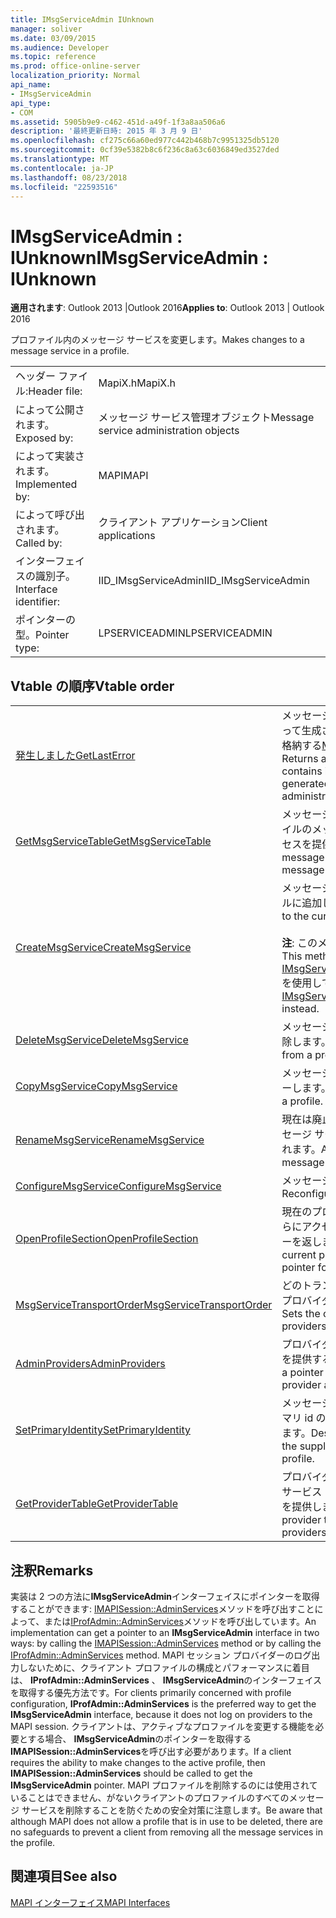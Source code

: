 ```yaml
---
title: IMsgServiceAdmin IUnknown
manager: soliver
ms.date: 03/09/2015
ms.audience: Developer
ms.topic: reference
ms.prod: office-online-server
localization_priority: Normal
api_name:
- IMsgServiceAdmin
api_type:
- COM
ms.assetid: 5905b9e9-c462-451d-a49f-1f3a8aa506a6
description: '最終更新日時: 2015 年 3 月 9 日'
ms.openlocfilehash: cf275c66a60ed977c442b468b7c9951325db5120
ms.sourcegitcommit: 0cf39e5382b8c6f236c8a63c6036849ed3527ded
ms.translationtype: MT
ms.contentlocale: ja-JP
ms.lasthandoff: 08/23/2018
ms.locfileid: "22593516"
---
```

# <a name="imsgserviceadmin--iunknown"></a><span data-ttu-id="72f4c-103">IMsgServiceAdmin : IUnknown</span><span class="sxs-lookup"><span data-stu-id="72f4c-103">IMsgServiceAdmin : IUnknown</span></span>

  
  
<span data-ttu-id="72f4c-104">**適用されます**: Outlook 2013 |Outlook 2016</span><span class="sxs-lookup"><span data-stu-id="72f4c-104">**Applies to**: Outlook 2013 | Outlook 2016</span></span> 
  
<span data-ttu-id="72f4c-105">プロファイル内のメッセージ サービスを変更します。</span><span class="sxs-lookup"><span data-stu-id="72f4c-105">Makes changes to a message service in a profile.</span></span>
  
|||
|:-----|:-----|
|<span data-ttu-id="72f4c-106">ヘッダー ファイル:</span><span class="sxs-lookup"><span data-stu-id="72f4c-106">Header file:</span></span>  <br/> |<span data-ttu-id="72f4c-107">MapiX.h</span><span class="sxs-lookup"><span data-stu-id="72f4c-107">MapiX.h</span></span>  <br/> |
|<span data-ttu-id="72f4c-108">によって公開されます。</span><span class="sxs-lookup"><span data-stu-id="72f4c-108">Exposed by:</span></span>  <br/> |<span data-ttu-id="72f4c-109">メッセージ サービス管理オブジェクト</span><span class="sxs-lookup"><span data-stu-id="72f4c-109">Message service administration objects</span></span>  <br/> |
|<span data-ttu-id="72f4c-110">によって実装されます。</span><span class="sxs-lookup"><span data-stu-id="72f4c-110">Implemented by:</span></span>  <br/> |<span data-ttu-id="72f4c-111">MAPI</span><span class="sxs-lookup"><span data-stu-id="72f4c-111">MAPI</span></span>  <br/> |
|<span data-ttu-id="72f4c-112">によって呼び出されます。</span><span class="sxs-lookup"><span data-stu-id="72f4c-112">Called by:</span></span>  <br/> |<span data-ttu-id="72f4c-113">クライアント アプリケーション</span><span class="sxs-lookup"><span data-stu-id="72f4c-113">Client applications</span></span>  <br/> |
|<span data-ttu-id="72f4c-114">インターフェイスの識別子。</span><span class="sxs-lookup"><span data-stu-id="72f4c-114">Interface identifier:</span></span>  <br/> |<span data-ttu-id="72f4c-115">IID_IMsgServiceAdmin</span><span class="sxs-lookup"><span data-stu-id="72f4c-115">IID_IMsgServiceAdmin</span></span>  <br/> |
|<span data-ttu-id="72f4c-116">ポインターの型。</span><span class="sxs-lookup"><span data-stu-id="72f4c-116">Pointer type:</span></span>  <br/> |<span data-ttu-id="72f4c-117">LPSERVICEADMIN</span><span class="sxs-lookup"><span data-stu-id="72f4c-117">LPSERVICEADMIN</span></span>  <br/> |
   
## <a name="vtable-order"></a><span data-ttu-id="72f4c-118">Vtable の順序</span><span class="sxs-lookup"><span data-stu-id="72f4c-118">Vtable order</span></span>

|||
|:-----|:-----|
|[<span data-ttu-id="72f4c-119">発生しました</span><span class="sxs-lookup"><span data-stu-id="72f4c-119">GetLastError</span></span>](imsgserviceadmin-getlasterror.md) <br/> |<span data-ttu-id="72f4c-120">メッセージ サービス管理オブジェクトによって生成された最後のエラーに関する情報を格納する[MAPIERROR](mapierror.md)構造体を返します。</span><span class="sxs-lookup"><span data-stu-id="72f4c-120">Returns a [MAPIERROR](mapierror.md) structure that contains information about the last error generated by a message service administration object.</span></span>  <br/> |
|[<span data-ttu-id="72f4c-121">GetMsgServiceTable</span><span class="sxs-lookup"><span data-stu-id="72f4c-121">GetMsgServiceTable</span></span>](imsgserviceadmin-getmsgservicetable.md) <br/> |<span data-ttu-id="72f4c-122">メッセージ サービス テーブルで、[プロファイルのメッセージ サービスの一覧へのアクセスを提供します。</span><span class="sxs-lookup"><span data-stu-id="72f4c-122">Provides access to the message service table, a list of the message services in the profile.</span></span>  <br/> |
|[<span data-ttu-id="72f4c-123">CreateMsgService</span><span class="sxs-lookup"><span data-stu-id="72f4c-123">CreateMsgService</span></span>](imsgserviceadmin-createmsgservice.md) <br/> |<span data-ttu-id="72f4c-124">メッセージ サービスは、現在のプロファイルに追加します。</span><span class="sxs-lookup"><span data-stu-id="72f4c-124">Adds a message service to the current profile.</span></span>  <br/> <br/><span data-ttu-id="72f4c-125">**注**: このメソッドは推奨されません。</span><span class="sxs-lookup"><span data-stu-id="72f4c-125">**NOTE**: This method is deprecated.</span></span> <span data-ttu-id="72f4c-126">[IMsgServiceAdmin2::CreateMsgServiceEx](imsgserviceadmin2-createmsgserviceex.md)を使用してください。</span><span class="sxs-lookup"><span data-stu-id="72f4c-126">Use [IMsgServiceAdmin2::CreateMsgServiceEx](imsgserviceadmin2-createmsgserviceex.md) instead.</span></span>           |
|[<span data-ttu-id="72f4c-127">DeleteMsgService</span><span class="sxs-lookup"><span data-stu-id="72f4c-127">DeleteMsgService</span></span>](imsgserviceadmin-deletemsgservice.md) <br/> |<span data-ttu-id="72f4c-128">メッセージ サービスをプロファイルから削除します。</span><span class="sxs-lookup"><span data-stu-id="72f4c-128">Deletes a message service from a profile.</span></span>  <br/> |
|[<span data-ttu-id="72f4c-129">CopyMsgService</span><span class="sxs-lookup"><span data-stu-id="72f4c-129">CopyMsgService</span></span>](imsgserviceadmin-copymsgservice.md) <br/> |<span data-ttu-id="72f4c-130">メッセージ サービスをプロファイルにコピーします。</span><span class="sxs-lookup"><span data-stu-id="72f4c-130">Copies a message service into a profile.</span></span>  <br/> |
|[<span data-ttu-id="72f4c-131">RenameMsgService</span><span class="sxs-lookup"><span data-stu-id="72f4c-131">RenameMsgService</span></span>](imsgserviceadmin-renamemsgservice.md) <br/> |<span data-ttu-id="72f4c-132">現在は廃止されています。</span><span class="sxs-lookup"><span data-stu-id="72f4c-132">Deprecated.</span></span> <span data-ttu-id="72f4c-133">メッセージ サービスに新しい名前が割り当てられます。</span><span class="sxs-lookup"><span data-stu-id="72f4c-133">Assigns a new name to a message service.</span></span>  <br/> |
|[<span data-ttu-id="72f4c-134">ConfigureMsgService</span><span class="sxs-lookup"><span data-stu-id="72f4c-134">ConfigureMsgService</span></span>](imsgserviceadmin-configuremsgservice.md) <br/> |<span data-ttu-id="72f4c-135">メッセージ サービスを再構成します。</span><span class="sxs-lookup"><span data-stu-id="72f4c-135">Reconfigures a message service.</span></span>  <br/> |
|[<span data-ttu-id="72f4c-136">OpenProfileSection</span><span class="sxs-lookup"><span data-stu-id="72f4c-136">OpenProfileSection</span></span>](imsgserviceadmin-openprofilesection.md) <br/> |<span data-ttu-id="72f4c-137">現在のプロファイルのセクションを開き、さらにアクセスするための[IProfSect](iprofsectimapiprop.md)ポインターを返します。</span><span class="sxs-lookup"><span data-stu-id="72f4c-137">Opens a section of the current profile and returns an [IProfSect](iprofsectimapiprop.md) pointer for further access.</span></span>  <br/> |
|[<span data-ttu-id="72f4c-138">MsgServiceTransportOrder</span><span class="sxs-lookup"><span data-stu-id="72f4c-138">MsgServiceTransportOrder</span></span>](imsgserviceadmin-msgservicetransportorder.md) <br/> |<span data-ttu-id="72f4c-139">どのトランスポートにメッセージを配信するプロバイダーの呼び出し順序を設定します。</span><span class="sxs-lookup"><span data-stu-id="72f4c-139">Sets the order in which transport providers are called to deliver a message.</span></span>  <br/> |
|[<span data-ttu-id="72f4c-140">AdminProviders</span><span class="sxs-lookup"><span data-stu-id="72f4c-140">AdminProviders</span></span>](imsgserviceadmin-adminproviders.md) <br/> |<span data-ttu-id="72f4c-141">プロバイダー管理オブジェクトへのアクセスを提供するポインターを返します。</span><span class="sxs-lookup"><span data-stu-id="72f4c-141">Returns a pointer that provides access to a provider administration object.</span></span>  <br/> |
|[<span data-ttu-id="72f4c-142">SetPrimaryIdentity</span><span class="sxs-lookup"><span data-stu-id="72f4c-142">SetPrimaryIdentity</span></span>](imsgserviceadmin-setprimaryidentity.md) <br/> |<span data-ttu-id="72f4c-143">メッセージ サービス プロファイルのプライマリ id のサプライヤーになることを指定します。</span><span class="sxs-lookup"><span data-stu-id="72f4c-143">Designates a message service to be the supplier of the primary identity for the profile.</span></span>  <br/> |
|[<span data-ttu-id="72f4c-144">GetProviderTable</span><span class="sxs-lookup"><span data-stu-id="72f4c-144">GetProviderTable</span></span>](imsgserviceadmin-getprovidertable.md) <br/> |<span data-ttu-id="72f4c-145">プロバイダー テーブル、プロファイル内のサービス プロバイダーの一覧へのアクセスを提供します。</span><span class="sxs-lookup"><span data-stu-id="72f4c-145">Provides access to the provider table, a listing of the service providers in the profile.</span></span>  <br/> |
   
## <a name="remarks"></a><span data-ttu-id="72f4c-146">注釈</span><span class="sxs-lookup"><span data-stu-id="72f4c-146">Remarks</span></span>

<span data-ttu-id="72f4c-147">実装は 2 つの方法に**IMsgServiceAdmin**インターフェイスにポインターを取得することができます: [IMAPISession::AdminServices](imapisession-adminservices.md)メソッドを呼び出すことによって、または[IProfAdmin::AdminServices](iprofadmin-adminservices.md)メソッドを呼び出しています。</span><span class="sxs-lookup"><span data-stu-id="72f4c-147">An implementation can get a pointer to an **IMsgServiceAdmin** interface in two ways: by calling the [IMAPISession::AdminServices](imapisession-adminservices.md) method or by calling the [IProfAdmin::AdminServices](iprofadmin-adminservices.md) method.</span></span> <span data-ttu-id="72f4c-148">MAPI セッション プロバイダーのログ出力しないために、クライアント プロファイルの構成とパフォーマンスに着目は、 **IProfAdmin::AdminServices** 、 **IMsgServiceAdmin**のインターフェイスを取得する優先方法です。</span><span class="sxs-lookup"><span data-stu-id="72f4c-148">For clients primarily concerned with profile configuration, **IProfAdmin::AdminServices** is the preferred way to get the **IMsgServiceAdmin** interface, because it does not log on providers to the MAPI session.</span></span> <span data-ttu-id="72f4c-149">クライアントは、アクティブなプロファイルを変更する機能を必要とする場合、 **IMsgServiceAdmin**のポインターを取得する**IMAPISession::AdminServices**を呼び出す必要があります。</span><span class="sxs-lookup"><span data-stu-id="72f4c-149">If a client requires the ability to make changes to the active profile, then **IMAPISession::AdminServices** should be called to get the **IMsgServiceAdmin** pointer.</span></span> <span data-ttu-id="72f4c-150">MAPI プロファイルを削除するのには使用されていることはできません、がないクライアントのプロファイルのすべてのメッセージ サービスを削除することを防ぐための安全対策に注意します。</span><span class="sxs-lookup"><span data-stu-id="72f4c-150">Be aware that although MAPI does not allow a profile that is in use to be deleted, there are no safeguards to prevent a client from removing all the message services in the profile.</span></span> 
  
## <a name="see-also"></a><span data-ttu-id="72f4c-151">関連項目</span><span class="sxs-lookup"><span data-stu-id="72f4c-151">See also</span></span>



[<span data-ttu-id="72f4c-152">MAPI インターフェイス</span><span class="sxs-lookup"><span data-stu-id="72f4c-152">MAPI Interfaces</span></span>](mapi-interfaces.md)


